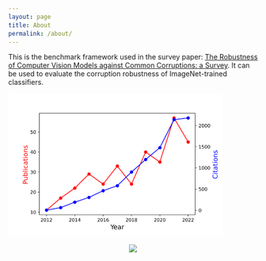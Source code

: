 ```yaml
---
layout: page
title: About
permalink: /about/
---
```

This is the benchmark framework used in the survey paper: [The Robustness of Computer Vision Models against Common Corruptions: a Survey](https://arxiv.org/abs/2305.06024). It can be used to evaluate the corruption robustness of ImageNet-trained classifiers.

![num_pub](figures/num_publications.png)
[<p align="center"><img src="figures/teaser.png" width="700"></p>](figures/num_publications.png)

 